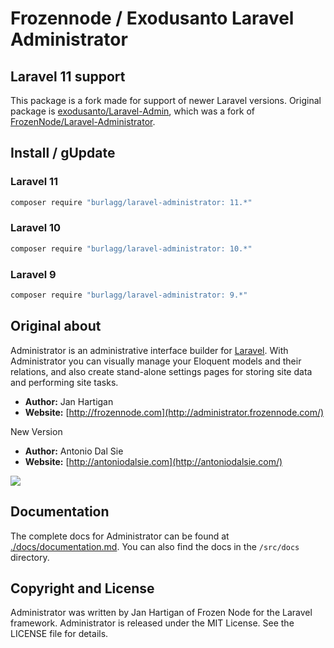 # Frozennode / Exodusanto Laravel Administrator
## Laravel 11 support

This package is a fork made for support of newer Laravel versions.
Original package is [exodusanto/Laravel-Admin](https://github.com/exodusanto/Laravel-Admin), which was a fork of [FrozenNode/Laravel-Administrator](https://github.com/FrozenNode/Laravel-Administrator).

## Install / gUpdate

### Laravel 11
```sh
composer require "burlagg/laravel-administrator: 11.*"
```

### Laravel 10
```sh
composer require "burlagg/laravel-administrator: 10.*"
```

### Laravel 9
```sh
composer require "burlagg/laravel-administrator: 9.*"
```

## Original about
Administrator is an administrative interface builder for [Laravel](http://laravel.com). With Administrator you can visually manage your Eloquent models and their relations, and also create stand-alone settings pages for storing site data and performing site tasks.
- **Author:** Jan Hartigan
- **Website:** [http://frozennode.com](http://administrator.frozennode.com/)

New Version
- **Author:** Antonio Dal Sie
- **Website:** [http://antoniodalsie.com](http://antoniodalsie.com/)

<img src="https://raw.github.com/FrozenNode/Laravel-Administrator/master/examples/images/overview.jpg" />

## Documentation
The complete docs for Administrator can be found at [./docs/documentation.md](./docs/documentation.md). You can also find the docs in the `/src/docs` directory.

## Copyright and License
Administrator was written by Jan Hartigan of Frozen Node for the Laravel framework.
Administrator is released under the MIT License. See the LICENSE file for details.
